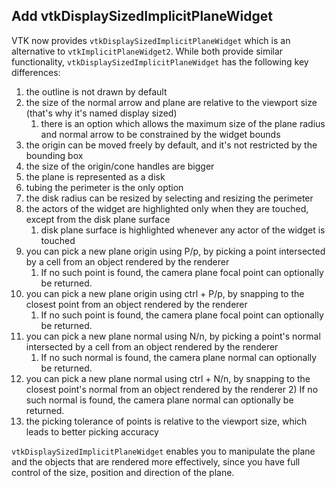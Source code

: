 ## Add vtkDisplaySizedImplicitPlaneWidget

VTK now provides `vtkDisplaySizedImplicitPlaneWidget` which is an alternative to `vtkImplicitPlaneWidget2`.
While both provide similar functionality, `vtkDisplaySizedImplicitPlaneWidget` has the following key differences:

1) the outline is not drawn by default
2) the size of the normal arrow and plane are relative to the viewport size (that's why it's named display sized)
    1) there is an option which allows the maximum size of the plane radius and normal arrow to be constrained by the widget bounds
3) the origin can be moved freely by default, and it's not restricted by the bounding box
4) the size of the origin/cone handles are bigger
5) the plane is represented as a disk
6) tubing the perimeter is the only option
7) the disk radius can be resized by selecting and resizing the perimeter
8) the actors of the widget are highlighted only when they are touched, except from the disk plane surface
   1) disk plane surface is highlighted whenever any actor of the widget is touched
9) you can pick a new plane origin using P/p, by picking a point intersected by a cell from an object rendered by the renderer
   1) If no such point is found, the camera plane focal point can optionally be returned.
10) you can pick a new plane origin using ctrl + P/p, by snapping to the closest point from an object rendered by the renderer
    1) If no such point is found, the camera plane focal point can optionally be returned.
11) you can pick a new plane normal using N/n, by picking a point's normal intersected by a cell from an object rendered by the renderer
    1) If no such normal is found, the camera plane normal can optionally be returned.
12) you can pick a new plane normal using ctrl + N/n, by snapping to the closest point's normal from an object rendered by the renderer
    2) If no such normal is found, the camera plane normal can optionally be returned.
13) the picking tolerance of points is relative to the viewport size, which leads to better picking accuracy

`vtkDisplaySizedImplicitPlaneWidget` enables you to manipulate the plane and the objects that are rendered more
effectively, since you have full control of the size, position and direction of the plane.
